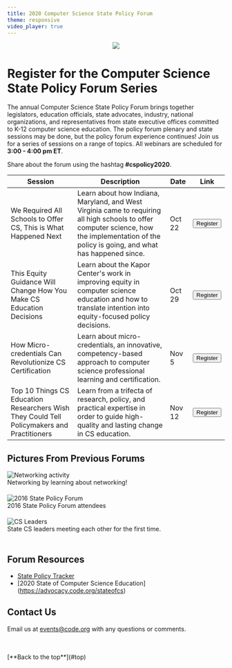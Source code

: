 ```yaml
---
title: 2020 Computer Science State Policy Forum
theme: responsive
video_player: true
---
```

<a id="top"></a>

<p align="center"><img style="max-width: 100%" src="/images/fit-970/2020forumwebinarseriesbanner.png"></p>


# Register for the Computer Science State Policy Forum Series

The annual Computer Science State Policy Forum brings together legislators, education officials, state advocates, industry, national organizations, and representatives from state executive offices committed to K-12 computer science education. The policy forum plenary and state sessions may be done, but the policy forum experience continues! Join us for a series of sessions on a range of topics. All webinars are scheduled for **3:00 - 4:00 pm ET**.

Share about the forum using the hashtag **#cspolicy2020**.

Session | Description| Date |Link|
--------------|------------|---------|--------|
We Required All Schools to Offer CS, This is What Happened Next| Learn about how Indiana, Maryland, and West Virginia came to requiring all high schools to offer computer science, how the implementation of the policy is going, and what has happened since.|Oct 22 |<a href="https://code.zoom.us/webinar/register/WN_pUFM2Sc0SJChq2o-nWpxiA"><button>Register</button></a>|
This Equity Guidance Will Change How You Make CS Education Decisions| Learn about the Kapor Center's work in improving equity in computer science education and how to translate intention into equity-focused policy decisions.|Oct 29 |<a href="https://code.zoom.us/webinar/register/WN_X0VopcwdQCeqMh2wmWuvWQ"><button>Register</button></a>|
How Micro-credentials Can Revolutionize CS Certification  	|Learn about micro-credentials, an innovative, competency-based approach to computer science professional learning and certification.| Nov 5|<a href="https://code.zoom.us/webinar/register/WN_L7f0JPVZQRCrT-9uheBGyQ"><button>Register</button></a>|
Top 10 Things CS Education Researchers Wish They Could Tell Policymakers and Practitioners |Learn from a trifecta of research, policy, and practical expertise in order to guide high-quality and lasting change in CS education.| Nov 12 |<a href="https://code.zoom.us/webinar/register/WN__sBU59Z2SeGpmeADRUnrvA"><button>Register</button></a>|


## Pictures From Previous Forums

<div class="col-33" style="padding-right: 20px; padding-bottom: 20px;">
<img alt="Networking activity" src="/images/fit-300/networking.jpg">
<br>Networking by learning about networking!
</div>
<div class="col-33" style="padding-right: 20px; padding-bottom: 20px;">
<img alt="2016 State Policy Forum" src="/images/fit-300/2016-state-policy-forum.jpg">
<br>2016 State Policy Forum attendees
</div>
<div class="col-33" style="padding-right: 20px; padding-bottom: 20px;">
<img alt="CS Leaders" src="/images/fit-300/cs-leads.jpg">
<br>State CS leaders meeting each other for the first time.
</div>
<div style="clear: both;"></div>


## Forum Resources

* [State Policy Tracker](http://bit.ly/9policies)
* [2020 State of Computer Science Education] (https://advocacy.code.org/stateofcs)



## Contact Us
Email us at [events@code.org](mailto:events@code.org) with any questions or comments.

<br>
<br>
[**Back to the top**](#top)
<br/>


